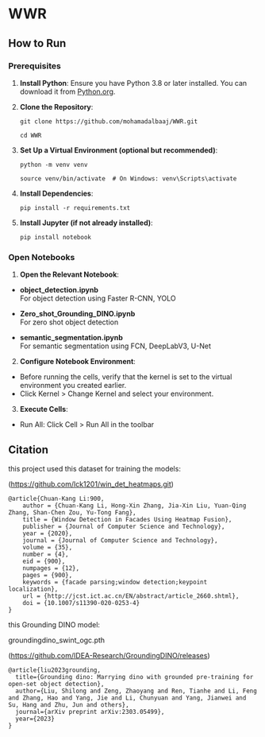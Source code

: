 # WWR

## How to Run
### Prerequisites
1. **Install Python**: Ensure you have Python 3.8 or later installed. You can download it from [Python.org](https://www.python.org/).

2. **Clone the Repository**:
   ```
   git clone https://github.com/mohamadalbaaj/WWR.git
   ```
   ```
   cd WWR
   ```

3. **Set Up a Virtual Environment (optional but recommended)**:
   ```
   python -m venv venv
   ```
   ```
   source venv/bin/activate  # On Windows: venv\Scripts\activate
   ```
4. **Install Dependencies**:
   ```
   pip install -r requirements.txt
   ```
5. **Install Jupyter (if not already installed)**:
   ```
   pip install notebook
   ```   
### Open Notebooks
1. **Open the Relevant Notebook**:
- **object_detection.ipynb**  
  For object detection using Faster R-CNN, YOLO

- **Zero_shot_Grounding_DINO.ipynb**  
  For zero shot object detection

- **semantic_segmentation.ipynb**  
  For semantic segmentation using FCN, DeepLabV3, U-Net

2. **Configure Notebook Environment**:
- Before running the cells, verify that the kernel is set to the virtual environment you created earlier.
- Click Kernel > Change Kernel and select your environment.
3. **Execute Cells**:
- Run All: Click Cell > Run All in the toolbar

## Citation
this project used this dataset for training the models:

(https://github.com/lck1201/win_det_heatmaps.git)

```
@article{Chuan-Kang Li:900, 
    author = {Chuan-Kang Li, Hong-Xin Zhang, Jia-Xin Liu, Yuan-Qing Zhang, Shan-Chen Zou, Yu-Tong Fang},
    title = {Window Detection in Facades Using Heatmap Fusion},
    publisher = {Journal of Computer Science and Technology},
    year = {2020},
    journal = {Journal of Computer Science and Technology},
    volume = {35},
    number = {4},
    eid = {900},
    numpages = {12},
    pages = {900},
    keywords = {facade parsing;window detection;keypoint localization},
    url = {http://jcst.ict.ac.cn/EN/abstract/article_2660.shtml},
    doi = {10.1007/s11390-020-0253-4}
}  
```

this Grounding DINO model:

groundingdino_swint_ogc.pth

(https://github.com/IDEA-Research/GroundingDINO/releases)

```
@article{liu2023grounding,
  title={Grounding dino: Marrying dino with grounded pre-training for open-set object detection},
  author={Liu, Shilong and Zeng, Zhaoyang and Ren, Tianhe and Li, Feng and Zhang, Hao and Yang, Jie and Li, Chunyuan and Yang, Jianwei and Su, Hang and Zhu, Jun and others},
  journal={arXiv preprint arXiv:2303.05499},
  year={2023}
} 
```